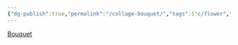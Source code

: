 ```yaml
---
{"dg-publish":true,"permalink":"/collage-bouquet/","tags":["c/flower","c/woman","c/circle","c/plant","c/falling-to-pieces","c/red","c/orange","c/green","c/number","c/paper"],"created":"2024-01-05T11:41:26.166-05:00","updated":"2024-01-05T11:42:15.609-05:00"}
---
```



[Bouquet](https://www.instagram.com/p/Cfoj_p3O_kx/)
